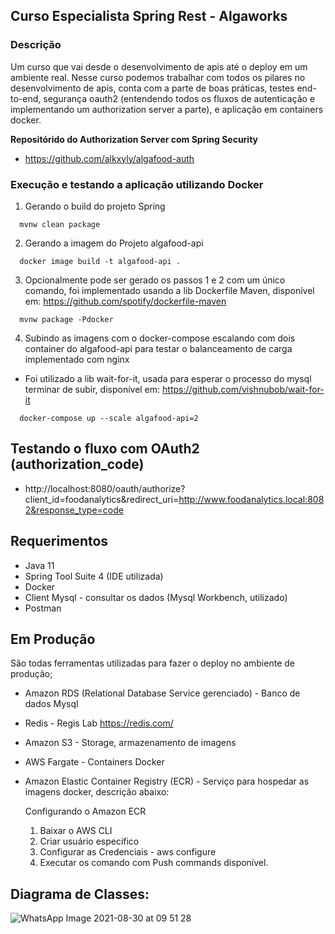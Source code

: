 ## Curso Especialista Spring Rest - Algaworks

### **Descrição**

Um curso que vai desde o desenvolvimento de apis até o deploy em um ambiente real. Nesse curso podemos trabalhar com todos os pilares no desenvolvimento de apis, conta com a parte de boas práticas, testes end-to-end, segurança oauth2 (entendendo todos os fluxos de autenticação e implementando um authorization server a parte), e aplicação em containers docker.

**Repositórido do Authorization Server com Spring Security**

*  https://github.com/alkxyly/algafood-auth

### **Execução  e testando a aplicação utilizando Docker**

1. Gerando o build do projeto Spring
```maven
  mvnw clean package
```

2. Gerando a imagem do Projeto algafood-api
```maven
  docker image build -t algafood-api .
```
3. Opcionalmente pode ser gerado os passos 1 e 2 com um único comando, foi implementado usando a lib Dockerfile Maven, disponível em: https://github.com/spotify/dockerfile-maven
```maven
  mvnw package -Pdocker
```
4. Subindo as imagens com o docker-compose escalando com dois container do algafood-api para testar o balanceamento de carga implementado com nginx
* Foi utilizado a lib wait-for-it, usada para esperar o processo do mysql terminar de subir, disponível em: https://github.com/vishnubob/wait-for-it
```maven
  docker-compose up --scale algafood-api=2
```
## Testando o fluxo com OAuth2 (authorization_code)

* http://localhost:8080/oauth/authorize?client_id=foodanalytics&redirect_uri=http://www.foodanalytics.local:8082&response_type=code

## Requerimentos
* Java 11
* Spring Tool Suite 4 (IDE utilizada)
* Docker
* Client Mysql - consultar os dados (Mysql Workbench, utilizado)
* Postman

## Em Produção
São todas  ferramentas utilizadas para fazer o deploy no ambiente de produção;

* Amazon RDS (Relational Database Service gerenciado) - Banco de dados Mysql
* Redis - Regis Lab https://redis.com/
* Amazon S3 - Storage, armazenamento de imagens
* AWS Fargate - Containers Docker
* Amazon Elastic Container Registry (ECR) - Serviço para hospedar as imagens docker, descrição abaixo:

	Configurando o Amazon ECR
	
	1. Baixar o AWS CLI	
	2. Criar usuário especifico	
	3. Configurar as Credenciais - aws configure	
	4. Executar os comando com Push commands disponível.
	
	

## **Diagrama de Classes:**

![WhatsApp Image 2021-08-30 at 09 51 28](https://user-images.githubusercontent.com/4734174/131342016-b45a48fb-20a7-4587-9cc9-90fb1a69676a.jpeg)

